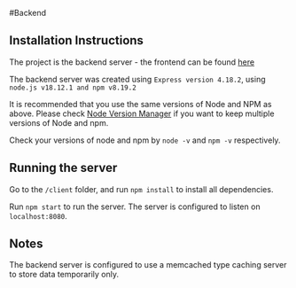 #Backend

## Installation Instructions

The project is the backend server - the frontend can be found [here](https://github.com/prateekvarma/token-arcade-angular)

The backend server was created using `Express version 4.18.2`, using `node.js v18.12.1 and npm v8.19.2`

It is recommended that you use the same versions of Node and NPM as above. Please check [Node Version Manager](https://github.com/nvm-sh/nvm) if you want to keep multiple versions of Node and npm.

Check your versions of node and npm by `node -v` and `npm -v` respectively.

## Running the server

Go to the `/client` folder, and run `npm install` to install all dependencies.

Run `npm start` to run the server. The server is configured to listen on `localhost:8080`.

## Notes

The backend server is configured to use a memcached type caching server to store data temporarily only.
